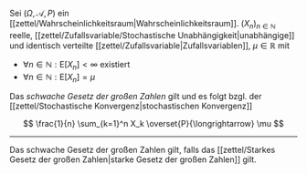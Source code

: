 Sei $(\Omega, \mathcal{A}, P)$ ein [[zettel/Wahrscheinlichkeitsraum|Wahrscheinlichkeitsraum]]. $(X_n)_{n \in \mathbb{N}}$ reelle, [[zettel/Zufallsvariable/Stochastische Unabhängigkeit|unabhängige]] und identisch verteilte [[zettel/Zufallsvariable|Zufallsvariablen]], $\mu \in \mathbb{R}$ mit
- $\forall n \in \mathbb{N} : \text{E}[X_n] \lt \infty$ existiert
- $\forall n \in \mathbb{N} : \text{E}[X_n] = \mu$

Das *schwache Gesetz der großen Zahlen* gilt und es folgt bzgl. der [[zettel/Stochastische Konvergenz|stochastischen Konvergenz]]

$$
	\frac{1}{n} \sum_{k=1}^n X_k \overset{P}{\longrightarrow} \mu
$$

---

Das schwache Gesetz der großen Zahlen gilt, falls das [[zettel/Starkes Gesetz der großen Zahlen|starke Gesetz der großen Zahlen]] gilt.